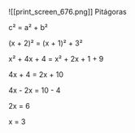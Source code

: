 ![[print_screen_676.png]]
Pitágoras

c² = a² + b²

(x + 2)² = (x + 1)² + 3²

x² + 4x + 4 = x² + 2x + 1 + 9

4x + 4 = 2x + 10

4x - 2x = 10 - 4

2x = 6

x = 3